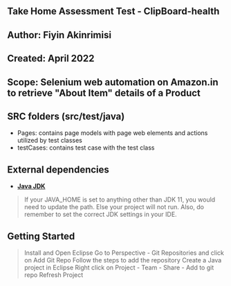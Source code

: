 ## Take Home Assessment Test - ClipBoard-health

## Author: Fiyin Akinrimisi
## Created: April 2022
## Scope: Selenium web automation on Amazon.in to retrieve "About Item" details of a Product

## SRC folders (src/test/java)
- Pages: contains page models with page web elements and actions utilized by test classes
- testCases: contains test case with the test class

## External dependencies

- **[Java JDK](https://openjdk.java.net/projects/jdk/)**

> If your JAVA_HOME is set to anything other than JDK 11, you would need to update the path. Else your project
> will not run. Also, do remember to set the correct JDK settings in your IDE. 

## Getting Started

> Install and Open Eclipse
> Go to Perspective - Git Repositories and click on Add Git Repo
> Follow the steps to add the repository
> Create a Java project in Eclipse
> Right click on Project - Team - Share - Add to git repo
> Refresh Project

